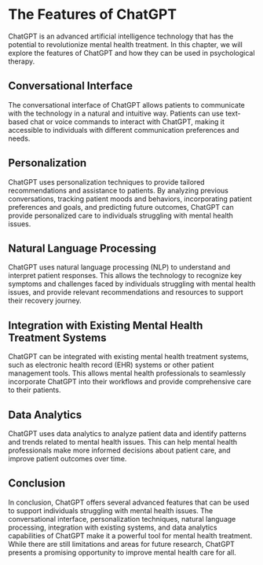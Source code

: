 The Features of ChatGPT
===========================================================

ChatGPT is an advanced artificial intelligence technology that has the potential to revolutionize mental health treatment. In this chapter, we will explore the features of ChatGPT and how they can be used in psychological therapy.

Conversational Interface
------------------------

The conversational interface of ChatGPT allows patients to communicate with the technology in a natural and intuitive way. Patients can use text-based chat or voice commands to interact with ChatGPT, making it accessible to individuals with different communication preferences and needs.

Personalization
---------------

ChatGPT uses personalization techniques to provide tailored recommendations and assistance to patients. By analyzing previous conversations, tracking patient moods and behaviors, incorporating patient preferences and goals, and predicting future outcomes, ChatGPT can provide personalized care to individuals struggling with mental health issues.

Natural Language Processing
---------------------------

ChatGPT uses natural language processing (NLP) to understand and interpret patient responses. This allows the technology to recognize key symptoms and challenges faced by individuals struggling with mental health issues, and provide relevant recommendations and resources to support their recovery journey.

Integration with Existing Mental Health Treatment Systems
---------------------------------------------------------

ChatGPT can be integrated with existing mental health treatment systems, such as electronic health record (EHR) systems or other patient management tools. This allows mental health professionals to seamlessly incorporate ChatGPT into their workflows and provide comprehensive care to their patients.

Data Analytics
--------------

ChatGPT uses data analytics to analyze patient data and identify patterns and trends related to mental health issues. This can help mental health professionals make more informed decisions about patient care, and improve patient outcomes over time.

Conclusion
----------

In conclusion, ChatGPT offers several advanced features that can be used to support individuals struggling with mental health issues. The conversational interface, personalization techniques, natural language processing, integration with existing systems, and data analytics capabilities of ChatGPT make it a powerful tool for mental health treatment. While there are still limitations and areas for future research, ChatGPT presents a promising opportunity to improve mental health care for all.
